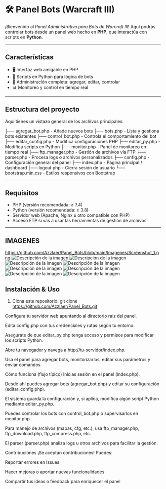 # 🛠 Panel Bots (Warcraft III)

¡Bienvenido al *Panel Administrativo para Bots de Warcraft III*! Aquí podrás controlar bots desde un panel web hecho en **PHP**, que interactúa con scripts en **Python**.

---

##  Características

- 🖥 Interfaz web amigable en PHP  
- 🐍 Scripts en Python para lógica de bots  
- 🔧 Administración completa: agregar, editar, controlar  
- 📊 Monitoreo y control en tiempo real

---

##  Estructura del proyecto

Aquí tienes un vistazo general de los archivos principales:

├── agregar_bot.php - Añade nuevos bots
├── bots.php - Lista y gestiona bots existentes
├── control_bot.php - Controla el comportamiento del bot
├── editar_config.php - Modifica configuraciones PHP
├── editar_py.php - Modifica scripts en Python
├── monitor.php - Panel de monitoreo en tiempo real
├── ftp_manager.php - Gestión de archivos vía FTP
├── parser.php - Procesa logs o archivos personalizados
├── config.php - Configuración general del panel
├── index.php - Página principal / dashboard
├── logout.php - Cierra sesión de usuario
└── bootstrap.min.css - Estilos responsivos con Bootstrap



---

##  Requisitos

- PHP (versión recomendada: ≥ 7.4)  
- Python (versión recomendada: ≥ 3.8)  
- Servidor web (Apache, Nginx u otro compatible con PHP)  
- Acceso FTP si vas a usar las herramientas de gestión de archivos

---

##  IMAGENES
https://github.com/Azzlaer/Panel_Bots/blob/main/Imagenes/Screenshot_1.png
![Descripción de la imagen](.blob/main/imagenes/Screenshot_1.png)
![Descripción de la imagen](.blob/main/imagenes/Screenshot_2.png)
![Descripción de la imagen](.blob/main/imagenes/Screenshot_3.png)
![Descripción de la imagen](.blob/main/imagenes/Screenshot_4.png)
![Descripción de la imagen](.blob/main/imagenes/Screenshot_5.png)
![Descripción de la imagen](.blob/main/imagenes/Screenshot_6.png)
![Descripción de la imagen](.blob/main/imagenes/Screenshot_7.png)
![Descripción de la imagen](.blob/main/imagenes/Screenshot_8.png)

##  Instalación & Uso

1. Clona este repositorio:
   git clone https://github.com/Azzlaer/Panel_Bots.git
   
Configura tu servidor web apuntando al directorio raíz del panel.

Edita config.php con tus credenciales y rutas según tu entorno.

Asegúrate de que editar_py.php tenga acceso y permisos para modificar los scripts Python.

Abre tu navegador y navega a http://tu-servidor/index.php.

Usa el panel para agregar bots, monitorizarlos, editar sus parámetros y enviar comandos.

Cómo funciona (flujo típico)
Inicias sesión en el panel (index.php).

Desde ahí puedes agregar bots (agregar_bot.php) y editar su configuración (editar_config.php).

El sistema guarda la configuración y, si aplica, modifica algún script Python mediante editar_py.php.

Puedes controlar los bots con control_bot.php o supervisarlos en monitor.php.

Para manejo de archivos (mapas, cfg, etc.), usa ftp_manager.php, ftp_download.php, ftp_compress.php, etc.

El parser (parser.php) analiza logs u otros archivos para facilitar la gestión.

Contribuciones
¡Se aceptan contribuciones! Puedes:

Reportar errores en Issues

Hacer mejoras o aportar nuevas funcionalidades

Compartir tus ideas o feedback para enriquecer el panel